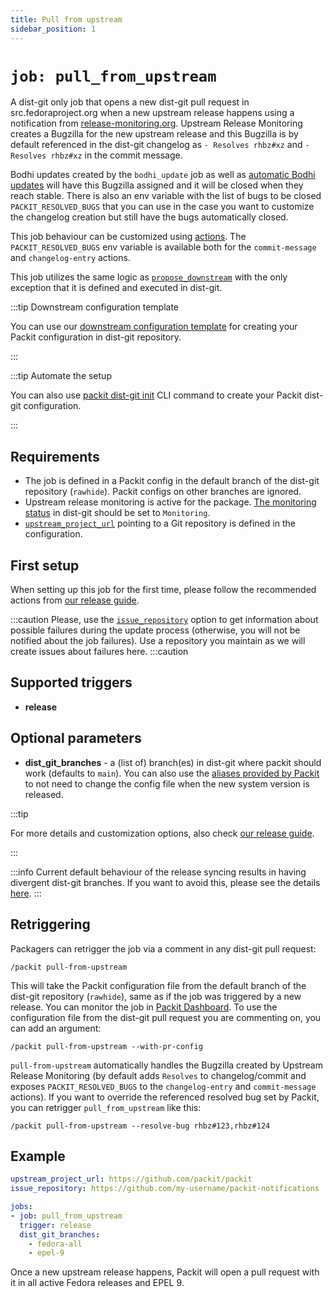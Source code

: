 ```yaml
---
title: Pull from upstream
sidebar_position: 1
---
```


# `job: pull_from_upstream`

A dist-git only job that opens a new dist-git pull request in
src.fedoraproject.org when a new upstream release happens using a notification
from [release-monitoring.org](https://release-monitoring.org/). Upstream Release Monitoring creates a Bugzilla
for the new upstream release and this Bugzilla is by default referenced in the dist-git changelog as
`- Resolves rhbz#xz` and `- Resolves rhbz#xz` in the commit message. 


Bodhi updates created by the `bodhi_update` job as well as [automatic Bodhi updates](https://fedora-infra.github.io/bodhi/6.0/user/automatic_updates.html) will have this Bugzilla assigned and it will be closed when they reach stable.
There is also an env variable with the list of bugs to be closed
`PACKIT_RESOLVED_BUGS` that you can use in the case you want to customize the changelog creation but still have
the bugs automatically closed.

This job behaviour can be customized
using [actions](/docs/configuration/actions#syncing-the-release). The `PACKIT_RESOLVED_BUGS` env variable is 
available both for the `commit-message` and `changelog-entry` actions.

This job utilizes the same logic as [`propose_downstream`](/docs/configuration/upstream/propose_downstream) with the only
exception that it is defined and executed in dist-git.

:::tip Downstream configuration template

You can use our [downstream configuration template](/docs/configuration/downstream_configuration_template) 
for creating your Packit configuration in dist-git repository.

:::

:::tip Automate the setup

You can also use [packit dist-git init](/docs/cli/dist-git/init.md) CLI command to create your
Packit dist-git configuration.

:::

## Requirements

* The job is defined in a Packit config in the default branch of the dist-git
  repository (`rawhide`). Packit configs on other branches are ignored.
* Upstream release monitoring is active for the package. [The monitoring
  status](https://docs.fedoraproject.org/en-US/package-maintainers/Upstream_Release_Monitoring/)
  in dist-git should be set to `Monitoring`.
* [`upstream_project_url`](/docs/configuration#upstream_project_url) pointing to a Git repository is defined in the configuration.

## First setup
When setting up this job for the first time, please follow the recommended actions from 
[our release guide](/docs/fedora-releases-guide/dist-git-onboarding#release-syncing).

:::caution
Please, use the [`issue_repository`](/docs/configuration#issue_repository) option to get information about
possible failures during the update process (otherwise, you will not be notified about the job failures).
Use a repository you maintain as we will create issues about failures here.
:::caution


## Supported triggers

* **release**


## Optional parameters

* **dist_git_branches** - a (list of) branch(es) in dist-git where packit should work (defaults to `main`).
  You can also use the [aliases provided by Packit](/docs/configuration#aliases)
  to not need to change the config file when the new system version is released.

:::tip 

For more details and customization options, also check 
[our release guide](/docs/fedora-releases-guide/dist-git-onboarding#pull-from-upstream-job).

:::


:::info
Current default behaviour of the release syncing results in having divergent dist-git branches. If you want to avoid this,
please see the details [here](/docs/fedora-releases-guide#keeping-dist-git-branches-non-divergent).
:::

## Retriggering
Packagers can retrigger the job
via a comment in any dist-git pull request:

    /packit pull-from-upstream

This will take the Packit configuration file from the default branch of the dist-git
  repository (`rawhide`), same as if the job was triggered by a new release. 
You can monitor the job in [Packit Dashboard](https://dashboard.packit.dev/jobs/pull-from-upstreams).
To use the configuration file from the dist-git pull request you are commenting on, you can add an argument:

    /packit pull-from-upstream --with-pr-config


`pull-from-upstream` automatically handles the Bugzilla created by Upstream
Release Monitoring (by default adds `Resolves` to changelog/commit and exposes `PACKIT_RESOLVED_BUGS` to the `changelog-entry` and `commit-message`
actions). If you want to override the referenced resolved bug set by Packit, you can retrigger `pull_from_upstream` like this:

    /packit pull-from-upstream --resolve-bug rhbz#123,rhbz#124

## Example

```yaml
upstream_project_url: https://github.com/packit/packit
issue_repository: https://github.com/my-username/packit-notifications

jobs:
- job: pull_from_upstream
  trigger: release
  dist_git_branches:
    - fedora-all
    - epel-9
```

Once a new upstream release happens, Packit will open a pull request with it in
all active Fedora releases and EPEL 9.

